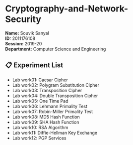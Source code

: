 # Cryptography-and-Network-Security

**Name:** Souvik Sanyal  
**ID:** 2011176108  
**Session:** 2019-20  
**Department:** Computer Science and Engineering  


## 📋 Experiment List
- Lab work01: Caesar Cipher
- Lab work02: Polygram Substitution Cipher
- Lab work03: Transposition Cipher
- Lab work04: Double Transposition Cipher
- Lab work05: One Time Pad
- Lab work06: Lehmann Primality Test
- Lab work07: Robin-Miller Primality Test
- Lab work08: MD5 Hash Function
- Lab work09: SHA Hash Function
- Lab work10: RSA Algorithm
- Lab work11: Diffie-Hellman Key Exchange
- Lab work12: PGP Services
